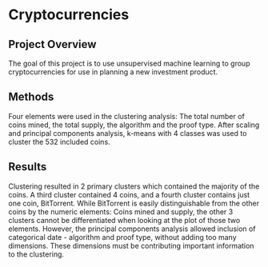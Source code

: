 # Cryptocurrencies

## Project Overview
The goal of this project is to use unsupervised machine learning to group cryptocurrencies for use in planning a new investment product.

## Methods
Four elements were used in the clustering analysis: The total number of coins mined, the total supply, the algorithm and the proof type. After scaling and principal components analysis, k-means with 4 classes was used to cluster the 532 included coins.

## Results
Clustering resulted in 2 primary clusters which contained the majority of the coins. A third cluster contained 4 coins, and a fourth cluster contains just one coin, BitTorrent. 
While BitTorrent is easily distinguishable from the other coins by the numeric elements: Coins mined and supply, the other 3 clusters cannot be differentiated when looking at the plot of those two elements. However, the principal components analysis allowed inclusion of categorical date - algorithm and proof type, without adding too many dimensions. 
These dimensions must be contributing important information to the clustering. 

